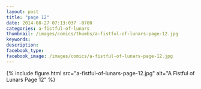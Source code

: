 ```yaml
---
layout: post
title: "page 12"
date: 2014-08-27 07:13:037 -0700
categories: a-fistful-of-lunars
thumbnail: /images/comics/thumbs/a-fistful-of-lunars-page-12.jpg
keywords: 
description: 
facebook_type: 
facebook_image: /images/comics/a-fistful-of-lunars-page-12.jpg
---
```

{% include figure.html src="a-fistful-of-lunars-page-12.jpg" alt="A Fistful of Lunars Page 12" %}